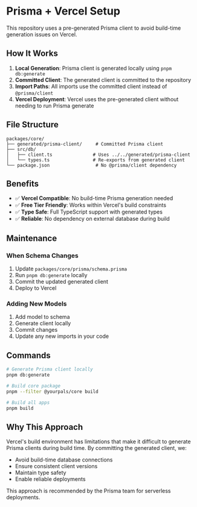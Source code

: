 # Prisma + Vercel Setup

This repository uses a pre-generated Prisma client to avoid build-time generation issues on Vercel.

## How It Works

1. **Local Generation**: Prisma client is generated locally using `pnpm db:generate`
2. **Committed Client**: The generated client is committed to the repository
3. **Import Paths**: All imports use the committed client instead of `@prisma/client`
4. **Vercel Deployment**: Vercel uses the pre-generated client without needing to run Prisma generate

## File Structure

```
packages/core/
├── generated/prisma-client/     # Committed Prisma client
├── src/db/
│   ├── client.ts               # Uses ../../generated/prisma-client
│   └── types.ts                # Re-exports from generated client
└── package.json                 # No @prisma/client dependency
```

## Benefits

- ✅ **Vercel Compatible**: No build-time Prisma generation needed
- ✅ **Free Tier Friendly**: Works within Vercel's build constraints
- ✅ **Type Safe**: Full TypeScript support with generated types
- ✅ **Reliable**: No dependency on external database during build

## Maintenance

### When Schema Changes

1. Update `packages/core/prisma/schema.prisma`
2. Run `pnpm db:generate` locally
3. Commit the updated generated client
4. Deploy to Vercel

### Adding New Models

1. Add model to schema
2. Generate client locally
3. Commit changes
4. Update any new imports in your code

## Commands

```bash
# Generate Prisma client locally
pnpm db:generate

# Build core package
pnpm --filter @yourpals/core build

# Build all apps
pnpm build
```

## Why This Approach

Vercel's build environment has limitations that make it difficult to generate Prisma clients during build time. By committing the generated client, we:

- Avoid build-time database connections
- Ensure consistent client versions
- Maintain type safety
- Enable reliable deployments

This approach is recommended by the Prisma team for serverless deployments.
